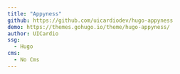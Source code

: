 ```yaml
---
title: "Appyness"
github: https://github.com/uicardiodev/hugo-appyness
demo: https://themes.gohugo.io/theme/hugo-appyness/
author: UICardio
ssg:
  - Hugo
cms:
  - No Cms
---
```

